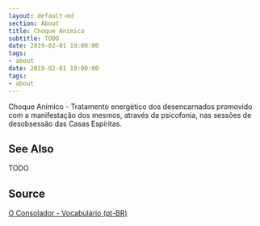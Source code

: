 ```yaml
---
layout: default-md
section: About
title: Choque Anímico
subtitle: TODO
date: 2019-02-01 19:00:00
tags:
- about
date: 2019-02-01 19:00:00
tags: 
- about
---
```


Choque Anímico - Tratamento energético dos desencarnados promovido com a manifestação dos mesmos, através da psicofonia, nas sessões de desobsessão das Casas Espíritas.

## See Also
TODO

## Source
[O Consolador - Vocabulário (pt-BR)](http://www.oconsolador.com.br/linkfixo/vocabulario/principal.html)


